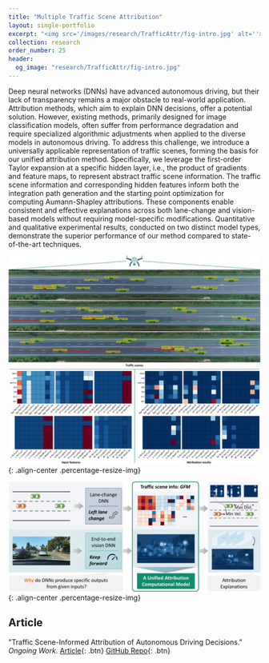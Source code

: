 ```yaml
---
title: "Multiple Traffic Scene Attribution"
layout: single-portfolio
excerpt: "<img src='/images/research/TrafficAttr/fig-intro.jpg' alt=''>"
collection: research
order_number: 25
header: 
  og_image: "research/TrafficAttr/fig-intro.jpg"
---
```


Deep neural networks (DNNs) have advanced autonomous driving, but their lack of transparency remains a major obstacle to real-world application. Attribution methods, which aim to explain DNN decisions, offer a potential solution. However, existing methods, primarily designed for image classification models, often suffer from performance degradation and require specialized algorithmic adjustments when applied to the diverse models in autonomous driving. To address this challenge, we introduce a universally applicable representation of traffic scenes, forming the basis for our unified attribution method. Specifically, we leverage the first-order Taylor expansion at a specific hidden layer, i.e., the product of gradients and feature maps, to represent abstract traffic scene information. The traffic scene information and corresponding hidden features inform both the integration path generation and the starting point optimization for computing Aumann-Shapley attributions. These components enable consistent and effective explanations across both lane-change and vision-based models without requiring model-specific modifications. Quantitative and qualitative experimental results, conducted on two distinct model types, demonstrate the superior performance of our method compared to state-of-the-art techniques.

![](/images/research/TrafficAttr/fig-lcattr.jpg){: .align-center .percentage-resize-img}

![](/images/research/TrafficAttr/fig-intro.jpg){: .align-center .percentage-resize-img}

## Article
"Traffic Scene-Informed Attribution of Autonomous Driving Decisions." *Ongoing Work*. [Article](https://shirui-homepage.com/){: .btn} [GitHub Repo](https://github.com/GlowingHorse/){: .btn}
